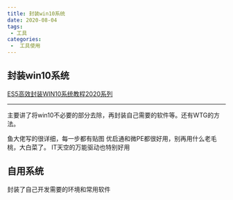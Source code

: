```yaml
---
title: 封装win10系统
date: 2020-08-04
tags:
 - 工具
categories:
 -  工具使用
---
```



## 封装win10系统

[ES5高效封装WIN10系统教程2020系列](https://www.itsk.com/thread-404410-1-1.html)

---

主要讲了将win10不必要的部分去除，再封装自己需要的软件等。还有WTG的方法。

鱼大佬写的很详细，每一步都有贴图
优启通和微PE都很好用，别再用什么老毛桃，大白菜了。
IT天空的万能驱动也特别好用

## 自用系统

封装了自己开发需要的环境和常用软件
